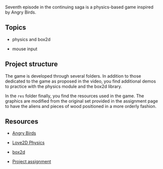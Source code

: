 Seventh episode in the continuing saga is a physics-based game inspired by Angry Birds.

## Topics

- physics and box2d

- mouse input

## Project structure

The game is developed through several folders. In addition to those dedicated to the game as proposed in the video, you find additional demos to practice with the physics module and the box2d library.

In the `res` folder finally, you find the resources used in the game. The graphics are modified from the original set provided in the assignment page to have the aliens and pieces of wood positioned in a more orderly fashion.

## Resources

- [Angry Birds](https://youtu.be/9iYjOkRDzBs)

- [Love2D Physics](https://love2d.org/wiki/love.physics)

- [box2d](https://box2d.org/)

- [Project assignment](https://docs.cs50.net/ocw/games/assignments/6/assignment6.html)
